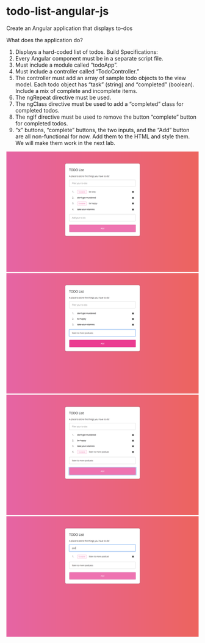 # todo-list-angular-js
Create an Angular application that displays to-dos

What does the application do?

1. Displays a hard-coded list of todos.
Build Specifications:
1. Every Angular component must be in a separate script file.
2. Must include a module called “todoApp”.
3. Must include a controller called “TodoController.”
4. The controller must add an array of sample todo objects to the view model. Each todo
object has “task” (string) and “completed” (boolean). Include a mix of complete and
incomplete items.
5. The ngRepeat directive must be used.
6. The ngClass directive must be used to add a “completed” class for completed todos.
7. The ngIf directive must be used to remove the button “complete” button for
completed todos.
8. “x” buttons, “complete” buttons, the two inputs, and the “Add” button are all
non-functional for now. Add them to the HTML and style them. We will make them work
in the next lab.

![Address Book](images/home.png)
![Address Book](images/add.png)
![Address Book](images/added.png)
![Address Book](images/filter.png)
